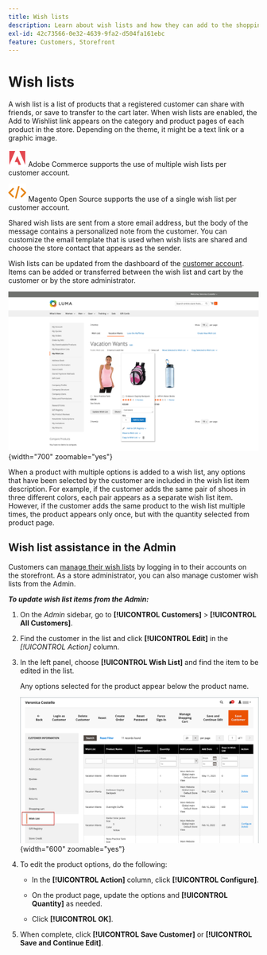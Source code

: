 ```yaml
---
title: Wish lists
description: Learn about wish lists and how they can add to the shopping experience and promote more sales.
exl-id: 42c73566-0e32-4639-9fa2-d504fa161ebc
feature: Customers, Storefront
---
```

# Wish lists

A wish list is a list of products that a registered customer can share with friends, or save to transfer to the cart later. When wish lists are enabled, the Add to Wishlist link appears on the category and product pages of each product in the store. Depending on the theme, it might be a text link or a graphic image.

![Adobe Commerce](../assets/adobe-logo.svg) Adobe Commerce supports the use of multiple wish lists per customer account.

![Magento Open Source](../assets/open-source.svg) Magento Open Source supports the use of a single wish list per customer account.

Shared wish lists are sent from a store email address, but the body of the message contains a personalized note from the customer. You can customize the email template that is used when wish lists are shared and choose the store contact that appears as the sender.

Wish lists can be updated from the dashboard of the [customer account](../customers/account-dashboard.md). Items can be added or transferred between the wish list and cart by the customer or by the store administrator.

![Example storefront - My Wish List](./assets/storefront-my-wishlist.png){width="700" zoomable="yes"}

When a product with multiple options is added to a wish list, any options that have been selected by the customer are included in the wish list item description. For example, if the customer adds the same pair of shoes in three different colors, each pair appears as a separate wish list item. However, if the customer adds the same product to the wish list multiple times, the product appears only once, but with the quantity selected from product page.

## Wish list assistance in the Admin

Customers can [manage their wish lists](wishlist-storefront.md) by logging in to their accounts on the storefront. As a store administrator, you can also manage customer wish lists from the Admin.

**_To update wish list items from the Admin:_**

1. On the _Admin_ sidebar, go to **[!UICONTROL Customers]** > **[!UICONTROL All Customers]**.

1. Find the customer in the list and click **[!UICONTROL Edit]** in the _[!UICONTROL Action]_ column.

1. In the left panel, choose **[!UICONTROL Wish List]** and find the item to be edited in the list.

   Any options selected for the product appear below the product name.

   ![Commerce Admin - customer wish list](./assets/customer-wishlist-edit-admin.png){width="600" zoomable="yes"}

1. To edit the product options, do the following:

   - In the **[!UICONTROL Action]** column, click **[!UICONTROL Configure]**.

   - On the product page, update the options and **[!UICONTROL Quantity]** as needed.

   - Click **[!UICONTROL OK]**.

1. When complete, click **[!UICONTROL Save Customer]** or **[!UICONTROL Save and Continue Edit]**.
